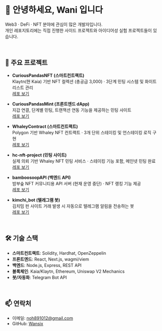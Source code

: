 # 👋 안녕하세요, Wani 입니다

Web3 · DeFi · NFT 분야에 관심이 많은 개발자입니다.  
개인 레포지토리에는 직접 진행한 사이드 프로젝트와 아이디어성 실험 프로젝트들이 있습니다.

<br>

## 🚀 주요 프로젝트

- **CuriousPandasNFT (스마트컨트랙트)**  
  Klaytn(현 Kaia) 기반 NFT 컬렉션 (총공급 3,000) · 3단계 민팅 시스템 및 화이트리스트 관리  
  [레포 보기](https://github.com/Wansix/curiousPandasNFT)

- **CuriousPandasMint (프론트엔드 dApp)**  
  지갑 연결, 단계별 민팅, 트랜잭션 연동 기능을 제공하는 민팅 사이트  
  [레포 보기](https://github.com/Wansix/curiousPandasMint)

- **WhaleyContract (스마트컨트랙트)**  
  Polygon 기반 Whaley NFT 컨트랙트 · 3개 단위 스테이킹 및 언스테이킹 로직 구현  
  [레포 보기](https://github.com/Wansix/whaleyContract)

- **hc-nft-project (민팅 사이트)**  
  실제 의뢰 기반 Whaley NFT 민팅 서비스 · 스테이킹 기능 포함, 메인넷 민팅 완료  
  [레포 보기](https://github.com/Wansix/hc-nft-project)

- **bamboosoopAPI (백엔드 API)**  
  밤부숲 NFT 커뮤니티용 API 서버 (현재 운영 중단) · NFT 랭킹 기능 제공  
  [레포 보기](https://github.com/Wansix/bamboosoopAPI)

- **kimchi_bot (텔레그램 봇)**  
  김치밈 펀 사이트 거래 발생 시 자동으로 텔레그램 알림을 전송하는 봇  
  [레포 보기](https://github.com/Wansix/kimchi_bot)

<br>

## 🛠️ 기술 스택
- **스마트컨트랙트**: Solidity, Hardhat, OpenZeppelin  
- **프론트엔드**: React, Next.js, wagmi/viem  
- **백엔드**: Node.js, Express, REST API  
- **블록체인**: Kaia/Klaytn, Ethereum, Uniswap V2 Mechanics  
- **봇/자동화**: Telegram Bot API  

<br>

## 📫 연락처
- 이메일: noh891012@gmail.com  
- GitHub: [Wansix](https://github.com/Wansix)
